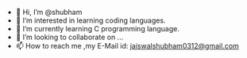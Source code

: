 - 👋 Hi, I’m @shubham
- 👀 I’m interested in learning coding languages.
- 🌱 I’m currently learning C programming language.
- 💞️ I’m looking to collaborate on ...
- 📫 How to reach me ,my E-Mail id: jaiswalshubham0312@gmail.com

<!---
shubhamjaiswal312/shubhamjaiswal312 is a ✨ special ✨ repository because its `README.md` (this file) appears on your GitHub profile.
You can click the Preview link to take a look at your changes.
--->
